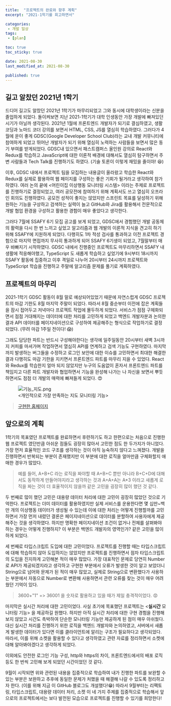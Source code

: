```yaml
---
title:  "프로젝트의 완료와 향후 계획"
excerpt: "2021-1학기를 회고하면서"

categories:
 - 개발 일상
tags:
 - [plan]

toc: true
toc_sticky: true

date: 2021-08-30
last_modified_at: 2021-08-30

published: true
---
```


## 길고 알찼던 2021년 1학기

드디어 길고도 알찼던 2021년 1학기가 마무리되었고 그와 동시에 대학생이라는 신분을 졸업하게 되었다. 돌이켜보면 지난 2021-1학기가 대학 인생동안 가장 개발에 빠져있던 시기가 아닐까 생각된다.
2021년 1월에 프론트엔드 개발자가 되기로 결심하였고, 생활코딩과 노마드 코더 강의를 보면서 HTML, CSS, JS를 열심히 학습하였다.
그러다가 4월에 운이 좋게 GDSC(Google Developer School Club)라는 교내 개발 커뮤니티에 참여하게 되었고 뛰어난 개발자가 되기 위해 열심히 노력하는 사람들을 보면서 많은 동기 부여를 받게되었다.
GDSC내 있으면서 패스트캠퍼스 올인원 강의로 React와 Redux를 학습하고 JavaScript에 대한 이론적 배경에 대해서도 열심히 탐구하면서
주변 사람들과 Tech Talk를 진행하기도 하였다. (기술 토론이 이렇게 재밌을 줄이야! 😆)

이후, GDSC 내에서 프로젝트 팀을 모집하는 내용글이 올라왔고 학습한 React와 Redux를 실제로 활용하여 웹 페이지를 구성하는 좋은 기회가 될거라고 생각하여 참가하였다.
여러 논의 끝에 &lt;어린이집 이상행동 모니터링 시스템&gt; 이라는 주제로 프로젝트를 진행하기로 결정되었고, 여러 공모전에 참여하기 위해 계획서도 쓰고 열심히 오프라인 회의도 진행하였다.
공모전 성적이 좋지는 않았지만 스프린트 목표를 달성하기 위해 원하는 기능을 구상하고 검색하는 실력이 늘고 GitHub와 Jira를 활용해서 전문적으로 개발 협업 환경을 구성하고
활용한 경험이 매우 좋았다고 생각한다.

그러다 7월에 SSAFY 6기 모집 공고를 보게 되었고, GDSC에서 경험했던 개발 공동체의 활력을 다시 한 번 느끼고 싶었고 알고리즘과 웹 개발의 이론적 지식을 견고히 하기 위해 SSAFY에 지원하게 되었다.
다행히도 1차 적성 검사를 통과하고 이전 프로젝트 경험으로 마지막 면접까지 무사히 통과하게 되어 SSAFY 6기생이 되었고, 7월말부터 매우 바빠지기 시작하였다.
GDSC 내에서 진행중인 프로젝트도 마무리하면서 SSAFY 내 생활에 적응해야했고, TypeScript 도 새롭게 학습하고 싶었기에
9시부터 18시까지 SSAFY 활동에 집중하고 이후 격일로 나누어 20시부터 24시까지 프로젝트와 TypeScript 학습을 진행하고 주말에 알고리즘 문제를 풀기로 계획하였다.

## 프로젝트의 마무리

2021-1학기 GDSC 활동이 8월 말로 예상되어있었기 때문에 자연스럽게 GDSC 프로젝트의 마감 기한도 8월 마지막 주말이 되었다.
따라서 8월 중순부터 이전에 잡은 계획들을 잠시 접어두고 저녁마다 프로젝트 작업에 몰두하게 되었다.
서비스가 점점 구체화되면서 점점 거대해지는 데이터에 대한 처리를 고민하게 되었고 백엔드 개발자분과 논의한 결과 API 데이터를 페이지네이션으로 구성하여 제공해주는 형식으로 작업하기로 결정되었다.
(무려 마감 1주일 전이다! 😱)

그래도 담당한 파트는 반드시 구성해야한다는 생각에 일주일동안 20시부터 새벽 3시까지 커피를 마셔가며 작업하면서 열심히 API를 연계하고 검색 기능도 구현하였다.
마지막까지 발생하는 버그들을 수정하고 로그인 보안에 대한 이슈를 고민하면서 최대한 해결한 결과 다행히도 마감 기한을 지키면서 프론트엔드 파트를 마무리 지을 수 있었다.
React와 Redux를 학습한지 얼마 되지 않았지만 누구의 도움없이 혼자서 프론트엔드 파트를 책임지고 다른 파트 개발자와 협업하면서 기능을 완성해 나가는 나 자신을 보면서 뿌듯하면서도
점점 더 개발의 매력에 빠져들게 되었다. 😍

<figure>
  <img src='{{ "/assets/images/기능_지도.png" }}' alt='기능_지도.png'>
  <figcaption>&lt;개인적으로 가장 만족하는 지도 모니터링 기능&gt;</figcaption>
</figure>

> [구현한 홈페이지](http://kids-keeper.s3-website.ap-northeast-2.amazonaws.com/)

## 앞으로의 계획

1학기의 목표였던 프로젝트를 완료하면서 후련하기도 하고 한편으로는 처음으로 진행한 웹 프로젝트 였던만큼 아쉬운 점들도 굉장히 많아서 고민한 점도 한 두가지가 아니었다.
가장 먼저 효율적인 코드 구조를 생각하는 것이 아직 능숙하지 않다고 느껴졌다. 개발을 진행하면서 반복되는 부분이 존재했지만 이 부분에 대한 로직을 얼마만큼 구체화할지 애매한 경우가 많았다.

> 예를 들어, A+B+C 라는 로직을 짜야할 때 A+B+C 뿐만 아니라 B+C+D에 대해서도 동작하게 만들어야지라고 생각하는 것과 A+A+A는 A*3 이라고 새롭게 로직을 짜는 것이 더 효율적이지
> 않을까 같은 고민을 굉장히 많이 했던 것 같다.

두 번째로 많이 했던 고민은 대용량 데이터 처리에 대한 고민이 굉장히 많았던 것으로 기억한다. 프로젝트는 더미 데이터를 활용하였지만 실제 서비스를 운용한다면
몇 십만~백만 개의 이상행동 데이터가 생성될 수 있는데 이에 대한 처리는 어떻게 진행할까를 고민하면서 가장 먼저 내렸던 결론은 페이지네이션으로 데이터를
분할하여 사용자에게 제공해주는 것을 생각하였다. 하지만 명확한 페이지네이션 조건이 없거나 전체를 살펴봐야 하는 경우는 어떻게 진행하지? 이 부분은 백엔드 개발자의 영역인가?
같은 고민을 많이 하게 되었다.

세 번째로 타입스크립트 도입에 대한 고민이었다. 프로젝트를 진행할 때는 타입스크립트에 대해 학습하지 않아 도입하지는 않았지만 프로젝트를 진행하면서 점차
타입스크립트의 도입을 진지하게 고민해본 적이 매우 많았다. 가장 대표적인 문제로 당연히 Number로 API가 제공되겠지라고 생각하고 구현한 부분에서 오류가 발생한 것이
알고 보았더니 String으로 넘어와 문제가 된 적이 매우 많았고, 실제로 String으로 변환했다가 사용하는 부분에서 자동으로 Number로 변환해 사용하면서 관련 오류를
찾는 것이 매우 어려웠던 기억이 있다.

> 3600+"1" => 36001 을 숫자로 활용하고 있을 때가 제일 충격적이었다. 😡

마지막은 실시간 처리에 대한 고민이었다. 사실 초기에 목표했던 프로젝트는 <**실시간** 모니터링 기능> 을 제공하길 원했다.
하지만 아직 실시간 처리에 대한 구현 경험을 진행해보지 않았고 시간도 촉박하여 단순한 모니터링 기능만 제공하게 된 점이 매우 아쉬웠다.
대신 실시간 처리를 진행하기 위한 로직을 백엔드 개발자와 논의하였고, 서버에서 새롭게 발생한 데이터가 있다면 이를 클라이언트에 알리는 구조가 필요하다고 생각되었다.
따라서, 이를 위해 소켓을 활용할 수 있다고 생각하였고 관련 자료를 정리하면서 소켓에 대해 알아봐야겠다고 생각하게 되었다.

이외에도 안전한 로그인 기능 구성, http와 https의 차이, 프론트엔드에서의 배포 로직 등도 한 번씩 고민해 보게 되었던 시간이었던 것 같다.

9월이 시작되면 위와 관련된 내용을 집중적으로 학습하여 내가 진행한 파트를 보완할 수 있는 부분은 보완하고 추후에 동일한 문제가 처했을 때 해결해 나갈 수 있도록 정리하고자 한다.
(이를 위해 지금 이 GitHub 블로그도 개설했다!😁)
따라서 9월부터는 리팩토링, 타입스크립트, 대용량 데이터 처리, 소켓 이 네 가지 주제를 집중적으로 학습해서 앞으로의 프로젝트에서는 보다 발전된 모습으로 프로젝트를 진행할 수 있기를 희망한다!
